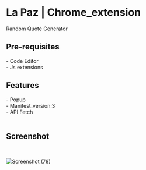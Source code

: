<h1>La Paz | Chrome_extension</h1>
<p>Random Quote Generator</p>

<h2>Pre-requisites</h2>
- Code Editor<br>
- Js extensions

<h2>Features</h2>
- Popup<BR>
- Manifest_version:3<BR>
- API Fetch<BR><br>

<h2>Screenshot</h2><br>


![Screenshot (78)](https://github.com/rudransh1921/LaPaz_Chrome-extension/assets/125080656/b46832c8-1e83-4a4b-921b-b6e63a4989ec)
